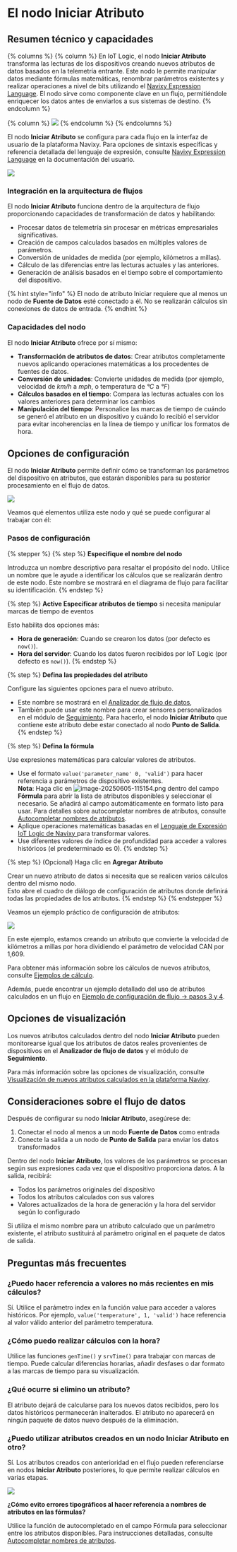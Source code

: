 # El nodo Iniciar Atributo

## Resumen técnico y capacidades

{% columns %}
{% column %}
En IoT Logic, el nodo **Iniciar Atributo** transforma las lecturas de los dispositivos creando nuevos atributos de datos basados en la telemetría entrante. Este nodo le permite manipular datos mediante fórmulas matemáticas, renombrar parámetros existentes y realizar operaciones a nivel de bits utilizando el [Navixy Expression Language](https://app.gitbook.com/s/tx3J5BxnWyPV0nP2xr0z/technologies/navixy-iot-logic-expression-language). El nodo sirve como componente clave en un flujo, permitiéndole enriquecer los datos antes de enviarlos a sus sistemas de destino.
{% endcolumn %}

{% column %}
![](../../../../../gua-del-usuario/cuenta/iot-logic/gestin-de-flujos/attachments/image-20250404-083140.png)
{% endcolumn %}
{% endcolumns %}

El nodo **Iniciar Atributo** se configura para cada flujo en la interfaz de usuario de la plataforma Navixy. Para opciones de sintaxis específicas y referencia detallada del lenguaje de expresión, consulte [Navixy Expression Language](https://app.gitbook.com/s/tx3J5BxnWyPV0nP2xr0z/technologies/navixy-iot-logic-expression-language) en la documentación del usuario.

![](../../../../../gua-del-usuario/cuenta/iot-logic/gestin-de-flujos/attachments/Initiate-attribute-in-flow.webp)

### Integración en la arquitectura de flujos

El nodo **Iniciar Atributo** funciona dentro de la arquitectura de flujo proporcionando capacidades de transformación de datos y habilitando:

* Procesar datos de telemetría sin procesar en métricas empresariales significativas.
* Creación de campos calculados basados en múltiples valores de parámetros.
* Conversión de unidades de medida (por ejemplo, kilómetros a millas).
* Cálculo de las diferencias entre las lecturas actuales y las anteriores.
* Generación de análisis basados en el tiempo sobre el comportamiento del dispositivo.

{% hint style="info" %}
El nodo de atributo Iniciar requiere que al menos un nodo de **Fuente de Datos** esté conectado a él. No se realizarán cálculos sin conexiones de datos de entrada.
{% endhint %}

### Capacidades del nodo

El nodo **Iniciar Atributo** ofrece por sí mismo:

* **Transformación de atributos de datos**: Crear atributos completamente nuevos aplicando operaciones matemáticas a los procedentes de fuentes de datos.
* **Conversión de unidades**: Convierte unidades de medida (por ejemplo, velocidad de _km/h_ a _mph_, o temperatura de _°C_ a _°F_)
* **Cálculos basados en el tiempo**: Compara las lecturas actuales con los valores anteriores para determinar los cambios
* **Manipulación del tiempo**: Personalice las marcas de tiempo de cuándo se generó el atributo en un dispositivo y cuándo lo recibió el servidor para evitar incoherencias en la línea de tiempo y unificar los formatos de hora.

## Opciones de configuración

El nodo **Iniciar Atributo** permite definir cómo se transforman los parámetros del dispositivo en atributos, que estarán disponibles para su posterior procesamiento en el flujo de datos.

![](../../../../../gua-del-usuario/cuenta/iot-logic/gestin-de-flujos/attachments/image-20250403-160516.png)

Veamos qué elementos utiliza este nodo y qué se puede configurar al trabajar con él:

### Pasos de configuración

{% stepper %}
{% step %}
**Especifique el nombre del nodo**

Introduzca un nombre descriptivo para resaltar el propósito del nodo. Utilice un nombre que le ayude a identificar los cálculos que se realizarán dentro de este nodo. Este nombre se mostrará en el diagrama de flujo para facilitar su identificación.
{% endstep %}

{% step %}
**Active Especificar atributos de tiempo** si necesita manipular marcas de tiempo de eventos

Esto habilita dos opciones más:

* **Hora de generación**: Cuando se crearon los datos (por defecto es `now()`).
* **Hora del servidor**: Cuando los datos fueron recibidos por IoT Logic (por defecto es `now()`).
{% endstep %}

{% step %}
**Defina las propiedades del atributo**

Configure las siguientes opciones para el nuevo atributo.

* Este nombre se mostrará en el [Analizador de flujo de datos](../../analizador-de-flujo-de-datos.md),
* También puede usar este nombre para crear sensores personalizados en el módulo de [Seguimiento](../../../../seguimiento/). Para hacerlo, el nodo **Iniciar Atributo** que contiene este atributo debe estar conectado al nodo **Punto de Salida**.
{% endstep %}

{% step %}
**Defina la fórmula**

Use expresiones matemáticas para calcular valores de atributos.

* Use el formato `value('parameter_name' 0, 'valid')` para hacer referencia a parámetros de dispositivo existentes.\
  **Nota**: Haga clic en ![image-20250605-115154.png](../../../../../.gitbook/assets/image-20250605-115154.png) dentro del campo **Fórmula** para abrir la lista de atributos disponibles y seleccionar el necesario. Se añadirá al campo automáticamente en formato listo para usar. Para detalles sobre autocompletar nombres de atributos, consulte [Autocompletar nombres de atributos](gestin-de-atributos.md).
* Aplique operaciones matemáticas basadas en el [Lenguaje de Expresión IoT Logic de Navixy ](https://app.gitbook.com/s/tx3J5BxnWyPV0nP2xr0z/technologies/navixy-iot-logic-expression-language)para transformar valores.
* Use diferentes valores de índice de profundidad para acceder a valores históricos (el predeterminado es 0).
{% endstep %}

{% step %}
(Opcional) Haga clic en **Agregar Atributo**

Crear un nuevo atributo de datos si necesita que se realicen varios cálculos dentro del mismo nodo.\
Esto abre el cuadro de diálogo de configuración de atributos donde definirá todas las propiedades de los atributos.
{% endstep %}
{% endstepper %}

Veamos un ejemplo práctico de configuración de atributos:

![](../../../../../gua-del-usuario/cuenta/iot-logic/gestin-de-flujos/attachments/image-20250404-083703.png)

En este ejemplo, estamos creando un atributo que convierte la velocidad de kilómetros a millas por hora dividiendo el parámetro de velocidad CAN por 1,609.

Para obtener más información sobre los cálculos de nuevos atributos, consulte [Ejemplos de cálculo](ejemplos-de-clculo.md).

Además, puede encontrar un ejemplo detallado del uso de atributos calculados en un flujo en [Ejemplo de configuración de flujo → pasos 3 y 4](../ejemplo-de-configuracin-de-un-flujo.md#paso-3-configure-transformaciones-basicas-de-datos).

## Opciones de visualización <a href="#opciones-de-visualizacion" id="opciones-de-visualizacion"></a>

Los nuevos atributos calculados dentro del nodo **Iniciar Atributo** pueden monitorearse igual que los atributos de datos reales provenientes de dispositivos en el **Analizador de flujo de datos** y el módulo de **Seguimiento**.

Para más información sobre las opciones de visualización, consulte [Visualización de nuevos atributos calculados en la plataforma Navixy](../../../../../readme/cuenta/iot-logic/gestin-de-flujos/el-nodo-iniciar-atributo/visualizacion-de-nuevos-atributos-calculados-en-la-plataforma-navixy.md).

## Consideraciones sobre el flujo de datos

Después de configurar su nodo **Iniciar Atributo**, asegúrese de:

1. Conectar el nodo al menos a un nodo **Fuente de Datos** como entrada
2. Conecte la salida a un nodo de **Punto de Salida** para enviar los datos transformados

Dentro del nodo **Iniciar Atributo**, los valores de los parámetros se procesan según sus expresiones cada vez que el dispositivo proporciona datos. A la salida, recibirá:

* Todos los parámetros originales del dispositivo
* Todos los atributos calculados con sus valores
* Valores actualizados de la hora de generación y la hora del servidor según lo configurado

Si utiliza el mismo nombre para un atributo calculado que un parámetro existente, el atributo sustituirá al parámetro original en el paquete de datos de salida.

## Preguntas más frecuentes

### ¿Puedo hacer referencia a valores no más recientes en mis cálculos?

Sí. Utilice el parámetro index en la función value para acceder a valores históricos. Por ejemplo, `value('temperature', 1, 'valid')` hace referencia al valor válido anterior del parámetro temperatura.

### ¿Cómo puedo realizar cálculos con la hora?

Utilice las funciones `genTime()` y `srvTime()` para trabajar con marcas de tiempo. Puede calcular diferencias horarias, añadir desfases o dar formato a las marcas de tiempo para su visualización.

### ¿Qué ocurre si elimino un atributo?

El atributo dejará de calcularse para los nuevos datos recibidos, pero los datos históricos permanecerán inalterados. El atributo no aparecerá en ningún paquete de datos nuevo después de la eliminación.

### ¿Puedo utilizar atributos creados en un nodo Iniciar Atributo en otro?

Sí. Los atributos creados con anterioridad en el flujo pueden referenciarse en nodos **Iniciar Atributo** posteriores, lo que permite realizar cálculos en varias etapas.

![](../../../../../gua-del-usuario/cuenta/iot-logic/gestin-de-flujos/attachments/image-20250404-084039.png)

**¿Cómo evito errores tipográficos al hacer referencia a nombres de atributos en las fórmulas?**

Utilice la función de autocompletado en el campo Fórmula para seleccionar entre los atributos disponibles. Para instrucciones detalladas, consulte [Autocompletar nombres de atributos](gestin-de-atributos.md).
